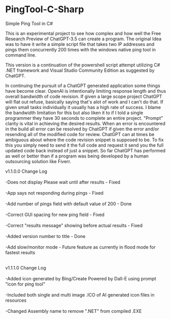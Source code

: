 # PingTool-C-Sharp
Simple Ping Tool in C#

This is an experimental project to see how complex and how well the Free Research Preview of ChatGPT-3.5 can create a program. The original Idea was to have it write a simple script file that takes two IP addresses and pings them concurrently 200 times with the windows native ping tool in command line.

This version is a continuation of the powershell script attempt utilizing C# .NET framework and Visual Studio Community Edition as suggested by ChatGPT.

In continuing the pursuit of a ChatGPT generated application some things have become clear. OpenAI is intentionally limiting response length and thus overall bandwidth of code revision. If given a large scope project ChatGPT will flat out refuse, basically saying that's alot of work and I can't do that. If given small tasks individually it usually has a high rate of success. I blame the bandwidth limitation for this but also liken it to if I told a single programmer they have 30 seconds to complete an entire project. 
"Prompt" clarity is vital in achieving the desired results. When an error is encountered in the build all error can be resolved by ChatGPT if given the error and/or resending all of the modified code for review. ChatGPT can at times be ambiguous about where the code revision snippet is supposed to be. To fix this you simply need to send it the full code and request it send you the full updated code back instead of just a snippet. So far ChatGPT has performed as well or better than if a program was being developed by a human outsourcing solution like Fiverr.

v1.1.0.0 Change Log<br></br>
-Does not display Please wait until after results - Fixed<br></br>
-App says not responding during pings - Fixed<br></br>
-Add number of pings field with default value of 200 - Done<br></br>
-Correct GUI spacing for new ping field - Fixed<br></br>
-Correct "results message" showing before actual results - Fixed<br></br>
-Added version number to title - Done<br></br>
-Add slow/monitor mode - Future feature as currently in flood mode for fastest results<br></br>

v1.1.1.0 Change Log<br></br>
-Added icon generated by Bing/Create Powered by Dall-E using prompt "icon for ping tool"<br></br>
-Included both single and multi image .ICO of AI generated icon files in resources<br></br>
-Changed Assembly name to remove ".NET" from compiled .EXE<br></br>
